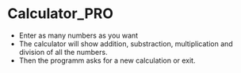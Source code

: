 # Calculator_PRO
- Enter as many numbers as you want
- The calculator will show addition, substraction, multiplication and division of all the numbers.
- Then the programm asks for a new calculation or exit.
